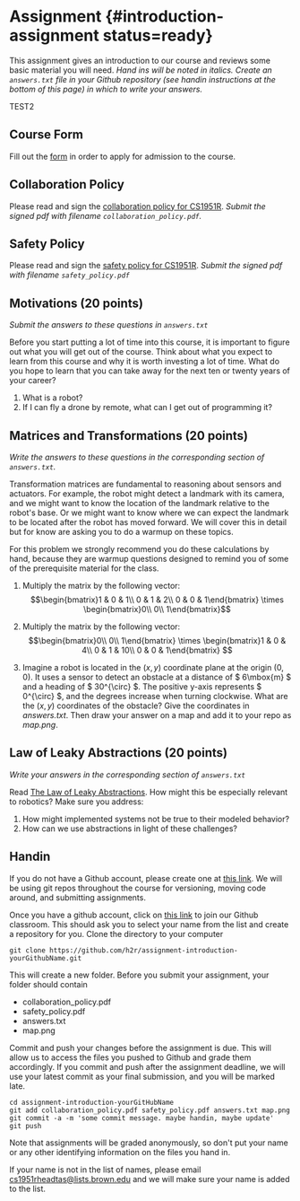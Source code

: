 # Assignment {#introduction-assignment status=ready}

This assignment gives an introduction to our course and reviews some basic
material you will need. *Hand ins will be noted in italics. Create an
`answers.txt` file in your Github repository (see handin instructions at the
bottom of this page) in which to write your answers.*

TEST2

## Course Form

Fill out the
[form](https://docs.google.com/forms/d/1H9RmjkpoRjVK3JAbkEogyKDuwZQWIR6a7M4KQng4Tf0/viewform?edit_requested=true)
in order to apply for admission to the course.

## Collaboration Policy

Please read and sign the [collaboration policy for
CS1951R](https://cs.brown.edu/courses/cs1951r/assignments/introduction/collaboration_policy.pdf). *Submit the signed pdf with filename
`collaboration_policy.pdf`.*

## Safety Policy

Please read and sign the [safety policy for CS1951R](https://cs.brown.edu/courses/cs1951r/assignments/introduction/safety_policy.pdf).
*Submit the signed pdf with filename `safety_policy.pdf`*

## Motivations (20 points)

*Submit the answers to these questions in `answers.txt`*

Before you start putting a lot of time into this course, it is important to
figure out what you will get out of the course.  Think about what you expect to
learn from this course and why it is worth investing a lot of time.  What do
you hope to learn that you can take away for the next ten or twenty years of
your career?

1. What is a robot?
1. If I can fly a drone by remote, what can I get out of programming it?


## Matrices and Transformations (20 points)

*Write the answers to these questions in the corresponding section of `answers.txt`.*

Transformation matrices are fundamental to reasoning about sensors and
actuators.  For example, the robot might detect a landmark with its
camera, and we might want to know the location of the landmark
relative to the robot's base.  Or we might want to know where we can
expect the landmark to be located after the robot has moved forward.
We will cover this in detail but for know are asking you to do a
warmup on these topics.

For this problem we strongly recommend you do these calculations by hand,
because they are warmup questions designed to remind you of some of the
prerequisite material for the class.

1. Multiply the matrix by the following vector:
    $$\begin{bmatrix}1 & 0 & 1\\
                 0 & 1 & 2\\
                 0 & 0 & 1\end{bmatrix}
    \times
    \begin{bmatrix}0\\
                 0\\
                 1\end{bmatrix}$$

2. Multiply the matrix by the following vector:
   $$\begin{bmatrix}0\\
                  0\\
                  1\end{bmatrix}
   \times
   \begin{bmatrix}1 & 0 & 4\\
                  0 & 1 & 10\\
                  0 & 0 & 1\end{bmatrix} $$

3. Imagine a robot is located in the $(x, y)$ coordinate plane at the
   origin $(0,0)$. It uses a sensor to detect an obstacle at a distance
   of $ 6\mbox{m} $ and a heading of $ 30^{\circ} $. The positive y-axis
   represents $ 0^{\circ} $, and the degrees increase when turning clockwise.
   What are the $(x, y)$ coordinates of the obstacle? Give the coordinates
   in _answers.txt_. Then draw your answer on a map and add it to your repo as
   _map.png_.

## Law of Leaky Abstractions (20 points)

*Write your answers in the corresponding section of `answers.txt`*

Read [The Law of Leaky
Abstractions](https://www.joelonsoftware.com/2002/11/11/the-law-of-leaky-abstractions/).
How might this be especially relevant to robotics? Make sure you address:

1. How might implemented systems not be true to their modeled behavior?
1. How can we use abstractions in light of these challenges?

## Handin

If you do not have a Github account, please create one at [this
link](https://github.com). We will be using git repos throughout the course for
versioning, moving code around, and submitting assignments.

Once you have a github account, click on [this
link](https://classroom.github.com/a/Kx6uuWcO) to join our Github classroom.
This should ask you to select your name from the list and create a repository
for you. Clone the directory to your computer

`git clone https://github.com/h2r/assignment-introduction-yourGithubName.git`

This will create a new folder. Before you submit your assignment, your folder
should contain

* collaboration_policy.pdf
* safety_policy.pdf
* answers.txt
* map.png

Commit and push your changes before the assignment is due. This will allow us to
access the files you pushed to Github and grade them accordingly. If you commit
and push after the assignment deadline, we will use your latest commit as your
final submission, and you will be marked late.

```
cd assignment-introduction-yourGitHubName
git add collaboration_policy.pdf safety_policy.pdf answers.txt map.png
git commit -a -m 'some commit message. maybe handin, maybe update'
git push
```

Note that assignments will be graded anonymously, so don't put your name or any
other identifying information on the files you hand in.

If your name is not in the list of names, please email
cs1951rheadtas@lists.brown.edu and we will make sure your name is added to the
list.
